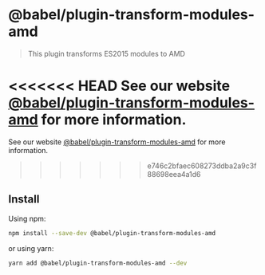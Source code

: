 # @babel/plugin-transform-modules-amd

> This plugin transforms ES2015 modules to AMD

<<<<<<< HEAD
See our website [@babel/plugin-transform-modules-amd](https://babeljs.io/docs/en/next/babel-plugin-transform-modules-amd.html) for more information.
=======
See our website [@babel/plugin-transform-modules-amd](https://babeljs.io/docs/en/babel-plugin-transform-modules-amd) for more information.
>>>>>>> e746c2bfaec608273ddba2a9c3f88698eea4a1d6

## Install

Using npm:

```sh
npm install --save-dev @babel/plugin-transform-modules-amd
```

or using yarn:

```sh
yarn add @babel/plugin-transform-modules-amd --dev
```
